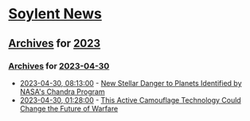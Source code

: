 # [Soylent News](../../../README.md)

## [Archives](../../index.md) for [2023](../index.md)

### [Archives](../../index.md) for [2023-04-30](index.md)

* [2023-04-30, 08:13:00](https://soylentnews.org/article.pl?sid=23/04/29/0918250&from=rss) - [New Stellar Danger to Planets Identified by NASA's Chandra Program](https://soylentnews.org/article.pl?sid=23/04/29/0918250&from=rss)
* [2023-04-30, 01:28:00](https://soylentnews.org/article.pl?sid=23/04/29/0911237&from=rss) - [This Active Camouflage Technology Could Change the Future of Warfare](https://soylentnews.org/article.pl?sid=23/04/29/0911237&from=rss)
